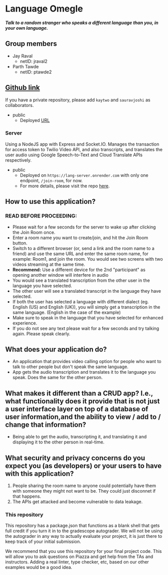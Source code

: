 # Language Omegle

_**Talk to a random stranger who speaks a different language than you, in your own language.**_

## Group members

- Jay Raval
  - netID: jraval2
- Parth Tawde
  - netID: ptawde2

## [Github link](https://github.com/jayr1867/language_omegle)

If you have a private repository, please add `kaytwo` and `sauravjoshi` as collaborators.

- public
  - Deployed [URL](https://language-omegle.onrender.com)

### Server

Using a NodeJS app with Express and Socket.IO.
Manages the transaction for access token to Twilio Video API, and also transcripts, and translates the user audio using Google Speech-to-Text and Cloud Translate APIs respectively.

- public
  - Deployed on `https://lang-server.onrender.com` with only one endpoint, `/join-room`, for now.
  - For more details, please visit the repo [here](https://github.com/jayr1867/language_omegle_server).

## How to use this application?

### READ BEFORE PROCEEDING:

- Please wait for a few seconds for the server to wake up after clicking the Join Room once.
- Enter a room name you want to create/join, and hit the Join Room button.
- Switch to a different browser (or, send a link and the room name to a friend) and use the same URL and enter the same room name, for example: Room1, and join the room. You would see two screens with two videos streaming at the same time.
- **Recommend:** Use a different device for the 2nd &quot;participant&quot; as opening another window will interfere in audio
- You would see a translated transcription from the other user in the language you have selected.
- The other user will see a translated transcript in the language they have selected.
- If both the user has selected a language with different dialect (eg. English (US) and English (UK)), you will simply get a transcription in the same language. (English in the case of the example)
- Make sure to speak in the language that you have selected for enhanced experience.
- If you do not see any text please wait for a few seconds and try talking again. Please speak clearly.

## What does your application do?

- An application that provides video calling option for people who want to talk to other people but don't speak the same language.
- App gets the audio transcription and translates it to the language you speak. Does the same for the other person.

## What makes it different than a CRUD app? I.e., what functionality does it provide that is not just a user interface layer on top of a database of user information,and the ability to view / add to / change that information?

- Being able to get the audio, transcripting it, and translating it and displaying it to the other person in real-time.

## What security and privacy concerns do you expect you (as developers) or your users to have with this application?

1. People sharing the room name to anyone could potentially have them with someone they might not want to be. They could just disconnet if that happens.
2. The APIs get attacked and become vulnerable to data leakage.

### This repository

This repository has a package.json that functions as a blank shell that gets full credit if you turn it in to the gradescope autograder. We will not be using the autograder in any way to actually evaluate your project, it is just there to keep track of your initial submission.

We recommend that you use this repository for your final project code. This will allow you to ask questions on Piazza and get help from the TAs and instructors. Adding a real linter, type checker, etc, based on our other examples would be a good idea.
